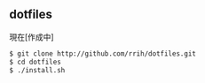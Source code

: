 ## dotfiles

現在[作成中]

```bash
$ git clone http://github.com/rrih/dotfiles.git
$ cd dotfiles
$ ./install.sh
```
